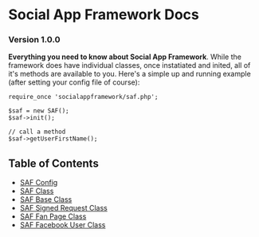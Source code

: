 # Social App Framework Docs
### Version 1.0.0

**Everything you need to know about Social App Framework**. While the framework
does have individual classes, once instatiated and inited, all of it's methods
are available to you.  Here's a simple up and running example (after setting 
your config file of course):
    
    require_once 'socialappframework/saf.php';

    $saf = new SAF();
    $saf->init();

    // call a method
    $saf->getUserFirstName(); 

## Table of Contents

* [SAF Config](docs/saf_config.md)
* [SAF Class](saf.md)
* [SAF Base Class](saf_base.md)
* [SAF Signed Request Class](saf_signed_request.md)
* [SAF Fan Page Class](saf_fan_page.md)
* [SAF Facebook User Class](saf_facebook_user.md)
